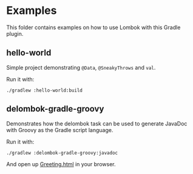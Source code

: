 # Examples

This folder contains examples on how to use Lombok with this Gradle plugin.

## hello-world

Simple project demonstrating `@Data`, `@SneakyThrows` and `val`.

Run it with:

    ./gradlew :hello-world:build

## delombok-gradle-groovy

Demonstrates how the delombok task can be used to generate JavaDoc with Groovy as the Gradle script language.

Run it with:

    ./gradlew :delombok-gradle-groovy:javadoc

And open up [Greeting.html](delombok-gradle-groovy/build/docs/javadoc/com/example/Greeting.html) in your browser.

